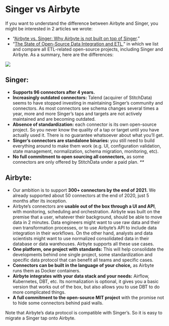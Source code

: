 # Singer vs Airbyte

If you want to understand the difference between Airbyte and Singer, you might be interested in 2 articles we wrote:

* “[Airbyte vs. Singer: Why Airbyte is not built on top of Singer](https://airbyte.io/articles/data-engineering-thoughts/airbyte-vs-singer-why-airbyte-is-not-built-on-top-of-singer/).”
* “[The State of Open-Source Data Integration and ETL](https://airbyte.io/articles/data-engineering-thoughts/the-state-of-open-source-data-integration-and-etl/),” in which we list and compare all ETL-related open-source projects, including Singer and Airbyte. As a summary, here are the differences:

![](https://airbyte.io/wp-content/uploads/2020/10/Landscape-of-open-source-data-integration-platforms-4.png)

## **Singer:**

* **Supports 96 connectors after 4 years.**
* **Increasingly outdated connectors:** Talend \(acquirer of StitchData\) seems to have stopped investing in maintaining Singer’s community and connectors. As most connectors see schema changes several times a year, more and more Singer’s taps and targets are not actively maintained and are becoming outdated. 
* **Absence of standardization:** each connector is its own open-source project. So you never know the quality of a tap or target until you have actually used it. There is no guarantee whatsoever about what you’ll get.
* **Singer’s connectors are standalone binaries:** you still need to build everything around to make them work \(e.g. UI, configuration validation, state management, normalization, schema migration, monitoring, etc\). 
* **No full commitment to open sourcing all connectors,** as some connectors are only offered by StitchData under a paid plan.  _\*\*_

## **Airbyte:**

* Our ambition is to support **300+ connectors by the end of 2021.** We already supported about 50 connectors at the end of 2020, just 5 months after its inception. 
* Airbyte’s connectors are **usable out of the box through a UI and API**, with monitoring, scheduling and orchestration. Airbyte was built on the premise that a user, whatever their background, should be able to move data in 2 minutes. Data engineers might want to use raw data and their own transformation processes, or to use Airbyte’s API to include data integration in their workflows. On the other hand, analysts and data scientists might want to use normalized consolidated data in their database or data warehouses. Airbyte supports all these use cases.  
* **One platform, one project with standards:** This will help consolidate the developments behind one single project, some standardization and specific data protocol that can benefit all teams and specific cases. 
* **Connectors can be built in the language of your choice,** as Airbyte runs them as Docker containers.
* **Airbyte integrates with your data stack and your needs:** Airflow, Kubernetes, DBT, etc. Its normalization is optional, it gives you a basic version that works out of the box, but also allows you to use DBT to do more complicated things.
* **A full commitment to the open-source MIT project** with the promise not to hide some connectors behind paid walls.

Note that Airbyte’s data protocol is compatible with Singer’s. So it is easy to migrate a Singer tap onto Airbyte.

